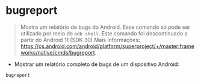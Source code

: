 # bugreport

> Mostra um relatório de bugs do Android.
> Esse comando só pode ser utilizado por meio de `adb shell`.
> Este comando foi descontinuado a partir do Android 11 (SDK 30)
> Mais informações: <https://cs.android.com/android/platform/superproject/+/master:frameworks/native/cmds/bugreport>.

- Mostrar um relatório completo de bugs de um dispositivo Android:

`bugreport`
